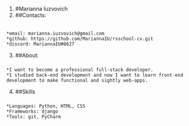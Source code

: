 1. #Marianna Iuzvovich
2. ##Contacts:
######
	*email: marianna.iuzvovich@gmail.com
	*github: https://github.com/MariannaIU/rsschool-cv.git
	*discord: MariannaIU#8627
3. ##About:
#####
	*I want to become a professional full-stack developer. 
	*I studied back-end development and now I want to learn front-end development to make functional and sightly web-apps.
4. ##Skills
#####
	*Languages: Python, HTML, CSS
	*Frameworks: django
	*Tools: git, PyCharm
